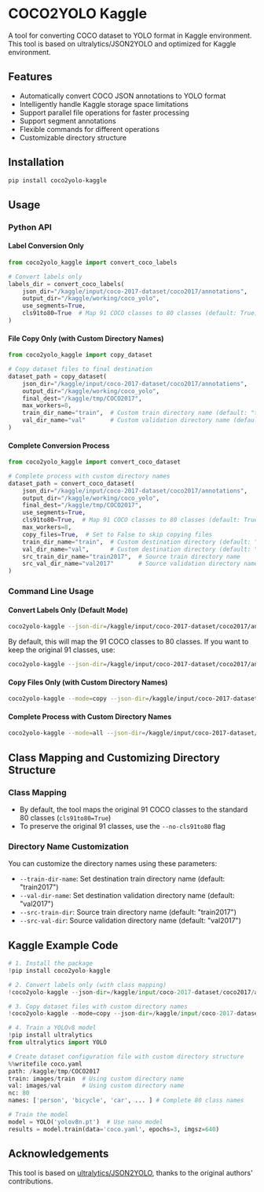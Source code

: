 # COCO2YOLO Kaggle

A tool for converting COCO dataset to YOLO format in Kaggle environment. This tool is based on ultralytics/JSON2YOLO and optimized for Kaggle environment.

## Features

- Automatically convert COCO JSON annotations to YOLO format
- Intelligently handle Kaggle storage space limitations
- Support parallel file operations for faster processing
- Support segment annotations
- Flexible commands for different operations
- Customizable directory structure

## Installation

```bash
pip install coco2yolo-kaggle
```

## Usage

### Python API

#### Label Conversion Only

```python
from coco2yolo_kaggle import convert_coco_labels

# Convert labels only
labels_dir = convert_coco_labels(
    json_dir="/kaggle/input/coco-2017-dataset/coco2017/annotations",
    output_dir="/kaggle/working/coco_yolo",
    use_segments=True,
    cls91to80=True  # Map 91 COCO classes to 80 classes (default: True)
)
```

#### File Copy Only (with Custom Directory Names)

```python
from coco2yolo_kaggle import copy_dataset

# Copy dataset files to final destination
dataset_path = copy_dataset(
    json_dir="/kaggle/input/coco-2017-dataset/coco2017/annotations",
    output_dir="/kaggle/working/coco_yolo",
    final_dest="/kaggle/tmp/COCO2017",
    max_workers=8,
    train_dir_name="train",  # Custom train directory name (default: "train2017")
    val_dir_name="val"       # Custom validation directory name (default: "val2017")
)
```

#### Complete Conversion Process

```python
from coco2yolo_kaggle import convert_coco_dataset

# Complete process with custom directory names
dataset_path = convert_coco_dataset(
    json_dir="/kaggle/input/coco-2017-dataset/coco2017/annotations",
    output_dir="/kaggle/working/coco_yolo",
    final_dest="/kaggle/tmp/COCO2017",
    use_segments=True,
    cls91to80=True,  # Map 91 COCO classes to 80 classes (default: True)
    max_workers=8,
    copy_files=True,  # Set to False to skip copying files
    train_dir_name="train",  # Custom destination directory (default: "train2017")
    val_dir_name="val",      # Custom destination directory (default: "val2017")
    src_train_dir_name="train2017",  # Source train directory name
    src_val_dir_name="val2017"       # Source validation directory name
)
```

### Command Line Usage

#### Convert Labels Only (Default Mode)

```bash
coco2yolo-kaggle --json-dir=/kaggle/input/coco-2017-dataset/coco2017/annotations --output-dir=/kaggle/working/coco_yolo
```

By default, this will map the 91 COCO classes to 80 classes. If you want to keep the original 91 classes, use:

```bash
coco2yolo-kaggle --json-dir=/kaggle/input/coco-2017-dataset/coco2017/annotations --output-dir=/kaggle/working/coco_yolo --no-cls91to80
```

#### Copy Files Only (with Custom Directory Names)

```bash
coco2yolo-kaggle --mode=copy --json-dir=/kaggle/input/coco-2017-dataset/coco2017/annotations --output-dir=/kaggle/working/coco_yolo --final-dest=/kaggle/tmp/COCO2017 --train-dir-name=train --val-dir-name=val
```

#### Complete Process with Custom Directory Names

```bash
coco2yolo-kaggle --mode=all --json-dir=/kaggle/input/coco-2017-dataset/coco2017/annotations --output-dir=/kaggle/working/coco_yolo --final-dest=/kaggle/tmp/COCO2017 --train-dir-name=train --val-dir-name=val
```

## Class Mapping and Customizing Directory Structure

### Class Mapping
- By default, the tool maps the original 91 COCO classes to the standard 80 classes (`cls91to80=True`)
- To preserve the original 91 classes, use the `--no-cls91to80` flag

### Directory Name Customization
You can customize the directory names using these parameters:

- `--train-dir-name`: Set destination train directory name (default: "train2017")
- `--val-dir-name`: Set destination validation directory name (default: "val2017")
- `--src-train-dir`: Source train directory name (default: "train2017")
- `--src-val-dir`: Source validation directory name (default: "val2017")

## Kaggle Example Code

```python
# 1. Install the package
!pip install coco2yolo-kaggle

# 2. Convert labels only (with class mapping)
!coco2yolo-kaggle --json-dir=/kaggle/input/coco-2017-dataset/coco2017/annotations --output-dir=/kaggle/working/coco_yolo

# 3. Copy dataset files with custom directory names
!coco2yolo-kaggle --mode=copy --json-dir=/kaggle/input/coco-2017-dataset/coco2017/annotations --output-dir=/kaggle/working/coco_yolo --final-dest=/kaggle/tmp/COCO2017 --train-dir-name=train --val-dir-name=val

# 4. Train a YOLOv8 model
!pip install ultralytics
from ultralytics import YOLO

# Create dataset configuration file with custom directory structure
%%writefile coco.yaml
path: /kaggle/tmp/COCO2017
train: images/train  # Using custom directory name
val: images/val      # Using custom directory name
nc: 80
names: ['person', 'bicycle', 'car', ... ] # Complete 80 class names

# Train the model
model = YOLO('yolov8n.pt')  # Use nano model
results = model.train(data='coco.yaml', epochs=3, imgsz=640)
```

## Acknowledgements

This tool is based on [ultralytics/JSON2YOLO](https://github.com/ultralytics/JSON2YOLO), thanks to the original authors' contributions.